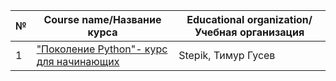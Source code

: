 |№| Course name/Название курса | Educational organization/Учебная организация |
|-|----------------------------|----------------------------------------------|
|1| ["Поколение Python"- курс для начинающих](https://github.com/abakina/certificates/files/15163169/Python.-.pdf) | Stepik, Тимур Гусев |
